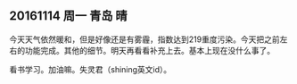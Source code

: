 ## 20161114   周一    青岛   晴

今天天气依然暖和，但是好像还是有雾霾，指数达到219重度污染。今天把之前左右的功能完成。其他的细节。明天再看看补充上去。基本上现在没什么事了。

看书学习。加油嘛。失灵君（shining英文id）。

